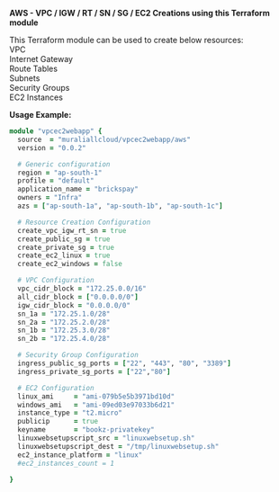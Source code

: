 **AWS - VPC / IGW / RT / SN / SG / EC2 Creations using this Terraform module**

This Terraform module can be used to create below resources:<br/>
VPC<br/>
Internet Gateway<br/>
Route Tables<br/>
Subnets<br/>
Security Groups<br/>
EC2 Instances<br/>


**Usage Example:**

```rb
module "vpcec2webapp" {
  source  = "muraliallcloud/vpcec2webapp/aws"
  version = "0.0.2"

  # Generic configuration
  region = "ap-south-1"
  profile = "default"
  application_name = "brickspay"
  owners = "Infra"
  azs = ["ap-south-1a", "ap-south-1b", "ap-south-1c"]

  # Resource Creation Configuration
  create_vpc_igw_rt_sn = true
  create_public_sg = true
  create_private_sg = true
  create_ec2_linux = true
  create_ec2_windows = false

  # VPC Configuration
  vpc_cidr_block = "172.25.0.0/16"
  all_cidr_block = ["0.0.0.0/0"]
  igw_cidr_block = "0.0.0.0/0"
  sn_1a = "172.25.1.0/28"
  sn_2a = "172.25.2.0/28"
  sn_1b = "172.25.3.0/28"
  sn_2b = "172.25.4.0/28"

  # Security Group Configuration
  ingress_public_sg_ports = ["22", "443", "80", "3389"]
  ingress_private_sg_ports = ["22","80"]

  # EC2 Configuration
  linux_ami     = "ami-079b5e5b3971bd10d"
  windows_ami   = "ami-09ed03e97033b6d21"
  instance_type = "t2.micro"
  publicip      = true
  keyname       = "bookz-privatekey"
  linuxwebsetupscript_src = "linuxwebsetup.sh"
  linuxwebsetupscript_dest = "/tmp/linuxwebsetup.sh"
  ec2_instance_platform = "linux"
  #ec2_instances_count = 1

}
```
